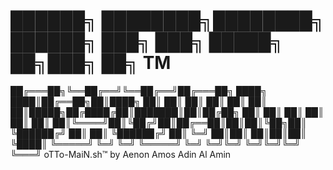 #    ██████╗ ████████╗████████╗ ██████╗       ███╗   ███╗ █████╗ ██╗███╗   ██╗ TM
  ██╔═══██╗╚══██╔══╝╚══██╔══╝██╔═══██╗      ████╗ ████║██╔══██╗██║████╗  ██║
  ██║   ██║   ██║      ██║   ██║   ██║█████╗██╔████╔██║███████║██║██╔██╗ ██║
  ██║   ██║   ██║      ██║   ██║   ██║╚════╝██║╚██╔╝██║██╔══██║██║██║╚██╗██║
  ╚██████╔╝   ██║      ██║   ╚██████╔╝      ██║ ╚═╝ ██║██║  ██║██║██║ ╚████║
   ╚═════╝    ╚═╝      ╚═╝    ╚═════╝       ╚═╝     ╚═╝╚═╝  ╚═╝╚═╝╚═╝  ╚═══╝
oTTo-MaiN.sh™️ by Aenon Amos Adin Al Amin

